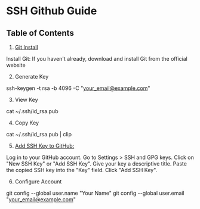# SSH Github Guide

## Table of Contents

1. [Git Install](https://git-scm.com/downloads)

Install Git: If you haven't already, download and install Git from the official website

2. Generate Key

ssh-keygen -t rsa -b 4096 -C "your_email@example.com"

3. View Key

cat ~/.ssh/id_rsa.pub

4. Copy Key

cat ~/.ssh/id_rsa.pub | clip

5. [Add SSH Key to GitHub:](https://github.com/settings/keys)

Log in to your GitHub account.
Go to Settings > SSH and GPG keys.
Click on "New SSH Key" or "Add SSH Key".
Give your key a descriptive title.
Paste the copied SSH key into the "Key" field.
Click "Add SSH Key".

6. Configure Account

git config --global user.name "Your Name"
git config --global user.email "your_email@example.com"
